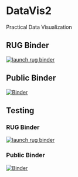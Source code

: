 # DataVis2
Practical Data Visualization

## RUG Binder
[![launch rug binder](https://img.shields.io/badge/launch%20-rug%20binder-009CEF?logo=jupyter)](https://binderhub.app.rug.nl/v2/gh/Venustiano/DataVis2/HEAD)

## Public Binder
[![Binder](https://mybinder.org/badge_logo.svg)](https://mybinder.org/v2/gh/Venustiano/DataVis2/HEAD?urlpath=lab)

## Testing

### RUG Binder
[![launch rug binder](https://img.shields.io/badge/launch%20-rug%20binder-009CEF?logo=jupyter)](https://binderhub.app.rug.nl/v2/gh/Venustiano/DataVis2/testRUGBinder)

### Public Binder
[![Binder](https://mybinder.org/badge_logo.svg)](https://binderhub.app.rug.nl/v2/gh/Venustiano/DataVis2/testRUGBinder)
